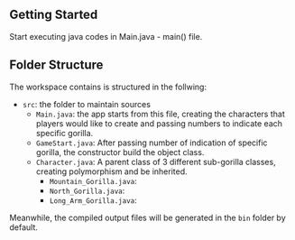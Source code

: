 ## Getting Started

Start executing java codes in Main.java - main() file.

## Folder Structure

The workspace contains is structured in the follwing:

- `src`: the folder to maintain sources
    - `Main.java`: the app starts from this file, creating the characters that players would like to create and passing numbers to indicate each specific gorilla.
    - `GameStart.java`: After passing number of indication of specific gorilla, the constructor build the object class.
    - `Character.java`: A parent class of 3 different sub-gorilla classes, creating polymorphism and be inherited.
        - `Mountain_Gorilla.java`: 
        - `North_Gorilla.java`: 
        - `Long_Arm_Gorilla.java`: 

Meanwhile, the compiled output files will be generated in the `bin` folder by default.
